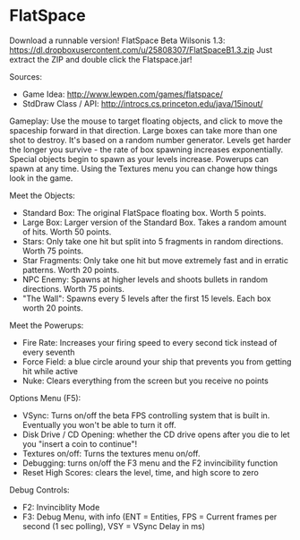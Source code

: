 FlatSpace
=========

Download a runnable version! FlatSpace Beta Wilsonis 1.3:
https://dl.dropboxusercontent.com/u/25808307/FlatSpaceB1.3.zip
Just extract the ZIP and double click the Flatspace.jar!

Sources:
 - Game Idea: http://www.lewpen.com/games/flatspace/
 - StdDraw Class / API: http://introcs.cs.princeton.edu/java/15inout/

Gameplay:
Use the mouse to target floating objects, and click to move the spaceship forward in that direction.
Large boxes can take more than one shot to destroy. It's based on a random number generator.
Levels get harder the longer you survive - the rate of box spawning increases exponentially.
Special objects begin to spawn as your levels increase. Powerups can spawn at any time.
Using the Textures menu you can change how things look in the game.

Meet the Objects:
 - Standard Box: The original FlatSpace floating box. Worth 5 points.
 - Large Box: Larger version of the Standard Box. Takes a random amount of hits. Worth 50 points.
 - Stars: Only take one hit but split into 5 fragments in random directions. Worth 75 points.
 - Star Fragments: Only take one hit but move extremely fast and in erratic patterns. Worth 20 points.
 - NPC Enemy: Spawns at higher levels and shoots bullets in random directions. Worth 75 points.
 - "The Wall": Spawns every 5 levels after the first 15 levels. Each box worth 20 points.

Meet the Powerups:
 - Fire Rate: Increases your firing speed to every second tick instead of every seventh
 - Force Field: a blue circle around your ship that prevents you from getting hit while active
 - Nuke: Clears everything from the screen but you receive no points

Options Menu (F5):
 - VSync: Turns on/off the beta FPS controlling system that is built in. Eventually you won't be able to turn it off.
 - Disk Drive / CD Opening: whether the CD drive opens after you die to let you "insert a coin to continue"!
 - Textures on/off: Turns the textures menu on/off.
 - Debugging: turns on/off the F3 menu and the F2 invincibility function
 - Reset High Scores: clears the level, time, and high score to zero

Debug Controls:
 - F2: Invinciblity Mode
 - F3: Debug Menu, with info (ENT = Entities, FPS = Current frames per second (1 sec polling), VSY = VSync Delay in ms)

